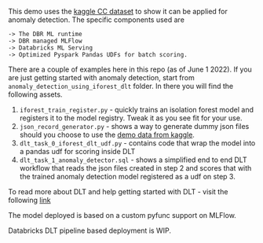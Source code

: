 This demo uses the [kaggle CC dataset](https://www.kaggle.com/datasets/mlg-ulb/creditcardfraud) to show it can be applied for anomaly detection. The specific components used are

    -> The DBR ML runtime 
    -> DBR managed MLFlow
    -> Databricks ML Serving
    -> Optimized Pyspark Pandas UDFs for batch scoring.

There are a couple of examples here in this repo (as of June 1 2022). If you are just getting started with anomaly detection, start from `anomaly_detection_using_iforest_dlt` folder. In there you will find the following assets.

1. `iforest_train_register.py` - quickly trains an isolation forest model and registers it to the model registry. Tweak it as you see fit for your use.
2. `json_record_generator.py` - shows a way to generate dummy json files should you choose to use the [demo data from kaggle](https://www.kaggle.com/datasets/mlg-ulb/creditcardfraud).
3. `dlt_task_0_iforest_dlt_udf.py` - contains code that wrap the model into a pandas udf for scoring inside DLT
4. `dlt_task_1_anomaly_detector.sql` - shows a simplified end to end DLT workflow that reads the json files created in step 2 and scores that with the trained anomaly detection model registered as a udf on step 3.

To read more about DLT and help getting started with DLT - visit the following [link](https://docs.microsoft.com/en-us/azure/databricks/data-engineering/delta-live-tables/delta-live-tables-quickstart)

The model deployed is based on a custom pyfunc support on MLFlow. 

Databricks DLT pipeline based deployment is WIP.


